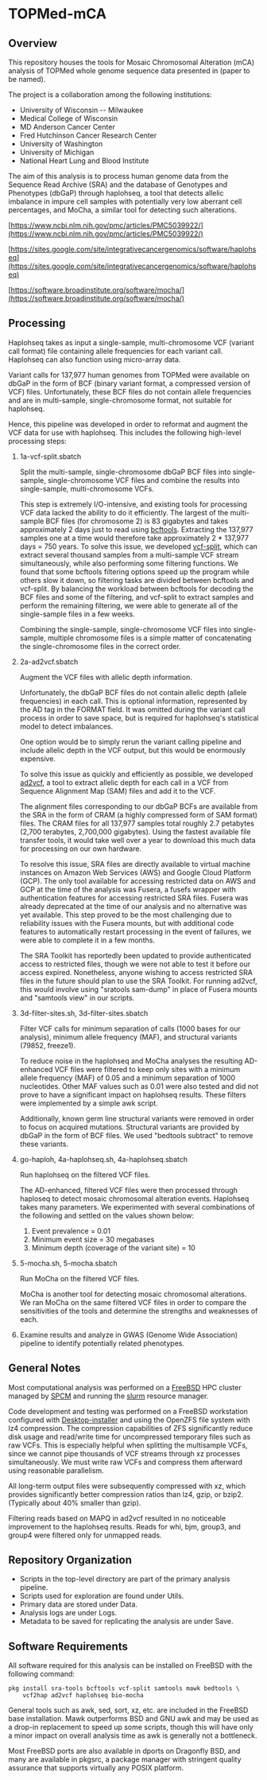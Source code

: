 # TOPMed-mCA

## Overview

This repository houses the tools for Mosaic Chromosomal Alteration (mCA)
analysis of TOPMed whole genome sequence data presented in (paper to be named).

The project is a collaboration among the following institutions:

- University of Wisconsin -- Milwaukee
- Medical College of Wisconsin
- MD Anderson Cancer Center
- Fred Hutchinson Cancer Research Center
- University of Washington
- University of Michigan
- National Heart Lung and Blood Institute

The aim of this analysis is to process human genome data from the Sequence
Read Archive (SRA) and the database of Genotypes and Phenotypes (dbGaP)
through haplohseq, a tool that detects allelic imbalance in impure cell
samples with potentially very low aberrant cell percentages, and MoCha, a
similar tool for detecting such alterations.

[https://www.ncbi.nlm.nih.gov/pmc/articles/PMC5039922/](https://www.ncbi.nlm.nih.gov/pmc/articles/PMC5039922/)

[https://sites.google.com/site/integrativecancergenomics/software/haplohseq](https://sites.google.com/site/integrativecancergenomics/software/haplohseq)

[https://software.broadinstitute.org/software/mocha/](https://software.broadinstitute.org/software/mocha/)

## Processing

Haplohseq takes as input a single-sample, multi-chromosome VCF (variant
call format) file containing allele frequencies for each variant call.
Haplohseq can also function using micro-array data.

Variant calls for 137,977 human genomes from TOPMed were available on dbGaP
in the form of BCF (binary variant format, a compressed version of VCF)
files.  Unfortunately, these BCF files do not contain allele frequencies and
are in multi-sample, single-chromosome format, not suitable for haplohseq.

Hence, this pipeline was developed in order to reformat and augment the VCF
data for use with haplohseq.  This includes the following high-level
processing steps:

1. 1a-vcf-split.sbatch

    Split the multi-sample, single-chromosome dbGaP BCF files into
    single-sample, single-chromosome VCF files and combine the results into
    single-sample, multi-chromosome VCFs.

    This step is extremely I/O-intensive, and
    existing tools for processing VCF data lacked the ability to do it
    efficiently.  The largest of the multi-sample BCF files (for chromosome 2)
    is 83 gigabytes and takes approximately 2 days just to read using
    [bcftools](https://github.com/samtools/bcftools).  Extracting the 137,977
    samples one at a time would therefore take approximately 2 * 137,977 days
    = 750 years.  To solve this issue, we developed
    [vcf-split](https://github.com/auerlab/vcf-split), which can extract
    several thousand samples from a multi-sample VCF stream simultaneously,
    while also performing some filtering functions.  We found that some
    bcftools filtering options speed up the program while others slow it down,
    so filtering tasks are divided between bcftools and vcf-split.
    By balancing the workload between bcftools for decoding
    the BCF files and some of the filtering, and vcf-split to extract samples
    and perform the remaining filtering, we were able to generate all of the
    single-sample files in a few weeks.
    
    Combining the single-sample, single-chromosome VCF files into
    single-sample, multiple chromosome files is a simple matter of
    concatenating the single-chromosome files in the correct order.

2. 2a-ad2vcf.sbatch

    Augment the VCF files with allelic depth information.

    Unfortunately, the dbGaP BCF files do not contain allelic depth (allele
    frequencies) in each call.  This is optional information, represented by
    the AD tag in the FORMAT field.  It was omitted during the variant call
    process in order to save space, but is required for haplohseq's
    statistical model to detect imbalances.
    
    One option would be to simply rerun the variant calling pipeline and
    include allelic depth in the VCF output, but this would be enormously
    expensive.
    
    To solve this issue as quickly and efficiently as possible, we
    developed [ad2vcf](https://github.com/auerlab/ad2vcf), a tool to extract
    allelic depth for each call in a VCF from Sequence Alignment Map (SAM)
    files and add it to the VCF.

    The alignment files corresponding to our dbGaP BCFs are available from
    the SRA in the form of CRAM (a highly compressed form of SAM format)
    files.  The CRAM files for all 137,977 samples total roughly 2.7
    petabytes (2,700 terabytes, 2,700,000 gigabytes).  Using the fastest
    available file transfer tools, it would take well over a year to
    download this much data for processing on our own hardware.
    
    To resolve this issue, SRA files are directly available to virtual machine
    instances on Amazon Web Services (AWS) and Google Cloud Platform (GCP).
    The only tool available for accessing restricted data on AWS and GCP
    at the time of the analysis was Fusera, a fusefs wrapper with
    authentication features for accessing restricted SRA files.
    Fusera was already deprecated
    at the time of our analysis and no alternative was yet available.
    This step proved to be the most challenging due to reliability issues
    with the Fusera mounts, but with additional code features to automatically
    restart processing in the event of failures, we were able to complete it
    in a few months.
    
    The SRA Toolkit has reportedly been updated to provide authenticated
    access to restricted files,
    though we were not able to test it before our access expired. 
    Nonetheless, anyone wishing to access restricted SRA files in the
    future should plan to use the SRA Toolkit.   For running ad2vcf, this
    would involve using "sratools sam-dump" in place of Fusera mounts and
    "samtools view" in our scripts.

3. 3d-filter-sites.sh, 3d-filter-sites.sbatch

    Filter VCF calls for minimum separation of calls (1000 bases for our
    analysis), minimum allele frequency (MAF), and structural variants (79852,
    freeze1).
    
    To reduce noise in the haplohseq and MoCha analyses the resulting AD-enhanced
    VCF files were filtered to keep only sites with a minimum allele frequency
    (MAF) of 0.05 and a minimum separation of 1000 nucleotides.  Other MAF values
    such as 0.01 were also tested and did not prove to have a significant impact
    on haplohseq results.  These filters were implemented by a simple awk
    script.
    
    Additionally, known germ line structural variants were removed in order to
    focus on acquired mutations.  Structural variants are provided by dbGaP
    in the form of BCF files.  We used "bedtools subtract" to remove these
    variants.

4. go-haploh, 4a-haplohseq.sh, 4a-haplohseq.sbatch

    Run haplohseq on the filtered VCF files.
    
    The AD-enhanced, filtered VCF files were then processed through haploseq
    to detect mosaic chromosomal alteration events.  Haplohseq takes many
    parameters.  We experimented with several combinations of the following
    and settled on the values shown below:

    1. Event prevalence = 0.01
    2. Minimum event size = 30 megabases
    3. Minimum depth (coverage of the variant site) = 10

5. 5-mocha.sh, 5-mocha.sbatch

    Run MoCha on the filtered VCF files.
    
    MoCha is another tool for detecting mosaic chromosomal alterations.  We
    ran MoCha on the same filtered VCF files in order to compare the
    sensitivities of the tools and determine the strengths and weaknesses of
    each.

6. Examine results and analyze in GWAS (Genome Wide Association) pipeline
to identify potentially related phenotypes.

## General Notes

Most computational analysis was performed on a [FreeBSD](https://FreeBSD.org)
HPC cluster managed by [SPCM](https://github.com/outpaddling/SPCM) and
running the [slurm](https:https://slurm.schedmd.com/) resource manager.

Code development and testing was performed on a FreeBSD workstation
configured with
[Desktop-installer](https://github.com/outpaddling/desktop-installer) and
using the OpenZFS
file system with lz4 compression.  The compression capabilities of ZFS
significantly reduce disk usage and read/write time for uncompressed
temporary files such as raw VCFs.  This is especially helpful when splitting
the multisample VCFs, since we cannot pipe thousands of VCF streams through
xz processes simultaneously.  We must write raw VCFs and compress them
afterward using reasonable parallelism.

All long-term output files were subsequently compressed with xz, which
provides significantly better compression ratios than lz4, gzip, or bzip2.
(Typically about 40% smaller than gzip).

Filtering reads based on MAPQ in ad2vcf resulted in no noticeable improvement
to the haplohseq results.  Reads for whi, bjm, group3, and group4 were
filtered only for unmapped reads.

## Repository Organization

- Scripts in the top-level directory are part of the primary analysis pipeline.
- Scripts used for exploration are found under Utils.
- Primary data are stored under Data.
- Analysis logs are under Logs.
- Metadata to be saved for replicating the analysis are under Save.

## Software Requirements

All software required for this analysis can be installed on FreeBSD with
the following command:

```
pkg install sra-tools bcftools vcf-split samtools mawk bedtools \
    vcf2hap ad2vcf haplohseq bio-mocha
```

General tools such as awk, sed, sort, xz, etc. are included in the FreeBSD
base installation.  Mawk outperforms BSD and GNU awk and may be used as
a drop-in replacement to speed up some scripts, though this will have only
a minor impact on overall analysis time as awk is generally not a bottleneck.

Most FreeBSD ports are also available in dports on Dragonfly BSD, and many
are available in pkgsrc, a package manager with stringent quality assurance
that supports virtually any POSIX platform.
